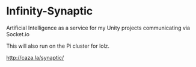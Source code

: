 # Infinity-Synaptic
Artificial Intelligence as a service for my Unity projects communicating via Socket.io

This will also run on the Pi cluster for lolz.


http://caza.la/synaptic/
